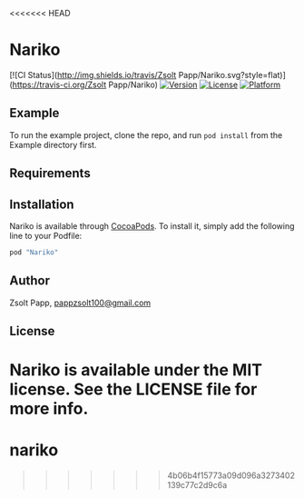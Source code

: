 <<<<<<< HEAD
# Nariko

[![CI Status](http://img.shields.io/travis/Zsolt Papp/Nariko.svg?style=flat)](https://travis-ci.org/Zsolt Papp/Nariko)
[![Version](https://img.shields.io/cocoapods/v/Nariko.svg?style=flat)](http://cocoapods.org/pods/Nariko)
[![License](https://img.shields.io/cocoapods/l/Nariko.svg?style=flat)](http://cocoapods.org/pods/Nariko)
[![Platform](https://img.shields.io/cocoapods/p/Nariko.svg?style=flat)](http://cocoapods.org/pods/Nariko)

## Example

To run the example project, clone the repo, and run `pod install` from the Example directory first.

## Requirements

## Installation

Nariko is available through [CocoaPods](http://cocoapods.org). To install
it, simply add the following line to your Podfile:

```ruby
pod "Nariko"
```

## Author

Zsolt Papp, pappzsolt100@gmail.com

## License

Nariko is available under the MIT license. See the LICENSE file for more info.
=======
# nariko
>>>>>>> 4b06b4f15773a09d096a3273402139c77c2d9c6a
